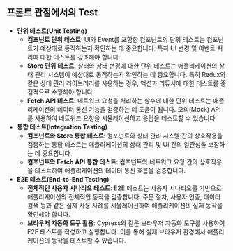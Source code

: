 ## 프론트 관점에서의 Test

- **단위 테스트(Unit Testing)**
  - **컴포넌트 단위 테스트**: UI와 Event를 포함한 컴포넌트의 단위 테스트는 컴포넌트가 예상대로 동작하는지 확인하는 데 중요합니다. 특히 UI 변경 및 이벤트 처리에 대한 테스트를 강조해야 합니다.
  - **Store 단위 테스트**: 상태와 상태 변경에 대한 단위 테스트는 애플리케이션의 상태 관리 시스템이 예상대로 동작하는지 확인하는 데 중요합니다. 특히 Redux와 같은 상태 관리 라이브러리를 사용하는 경우, 액션과 리듀서에 대한 테스트를 중점적으로 수행해야 합니다.
  - **Fetch API 테스트**: 네트워크 요청을 처리하는 함수에 대한 단위 테스트는 애플리케이션의 데이터 통신 기능을 검증하는 데 도움이 됩니다. 모의(Mock) API를 사용하여 네트워크 요청을 시뮬레이션하고 응답을 테스트할 수 있습니다.
- **통합 테스트(Integration Testing)**
  - **컴포넌트와 Store 통합 테스트**: 컴포넌트와 상태 관리 시스템 간의 상호작용을 검증하는 통합 테스트는 애플리케이션의 상태 관리 및 UI 간의 일관성을 보장하는 데 중요합니다.
  - **컴포넌트와 Fetch API 통합 테스트**: 컴포넌트와 네트워크 요청 간의 상호작용을 테스트하여 애플리케이션의 데이터 통신 흐름을 검증합니다.
- **E2E 테스트(End-to-End Testing)**
  - **전체적인 사용자 시나리오 테스트**: E2E 테스트는 사용자 시나리오를 기반으로 애플리케이션의 전체적인 동작을 검증합니다. 주문 절차, 사용자 인증, 데이터 검색 등과 같은 실제 사용 사례를 시뮬레이션하여 애플리케이션의 실제 동작을 확인해야 합니다.
  - **브라우저 자동화 도구 활용**: Cypress와 같은 브라우저 자동화 도구를 사용하여 E2E 테스트를 작성하고 실행합니다. 이를 통해 실제 브라우저 환경에서 애플리케이션의 동작을 테스트할 수 있습니다.

